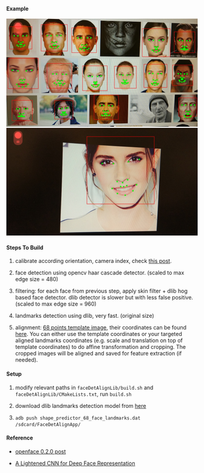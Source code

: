 #### Example

![ex1](./ex1.jpg)
![ex2](./ex2.jpg)

#### Steps To Build

1. calibrate according orientation, camera index, check [this post](http://zhengrui.github.io/android-coordinates.html).

2. face detection using opencv haar cascade detector. (scaled to max edge size = 480)

3. filtering: for each face from previous step, apply skin filter + dlib hog based face detector. dlib detector is slower but with less false positive. (scaled to max edge size = 960)

4. landmarks detection using dlib, very fast. (original size)

5. alignment: [68 points template image](https://github.com/cmusatyalab/openface/blob/master/images/dlib-landmark-mean.png), their coordinates can be found [here](https://github.com/cmusatyalab/openface/blob/master/openface/align_dlib.py). You can either use the template coordinates or your targeted aligned landmarks coordinates (e.g. scale and translation on top of template coordinates) to do affine transformation and cropping. The cropped images will be aligned and saved for feature extraction (if needed).

#### Setup

1. modify relevant paths in `faceDetAlignLib/build.sh` and `faceDetAlignLib/CMakeLists.txt`, run `build.sh`

2. download dlib landmarks detection model from [here](http://dlib.net/files/shape_predictor_68_face_landmarks.dat.bz2)

3. `adb push shape_predictor_68_face_landmarks.dat /sdcard/FaceDetAlignApp/`

#### Reference

+ [openface 0.2.0 post](http://bamos.github.io/2016/01/19/openface-0.2.0/)

+ [A Lightened CNN for Deep Face Representation](http://arxiv.org/abs/1511.02683)
